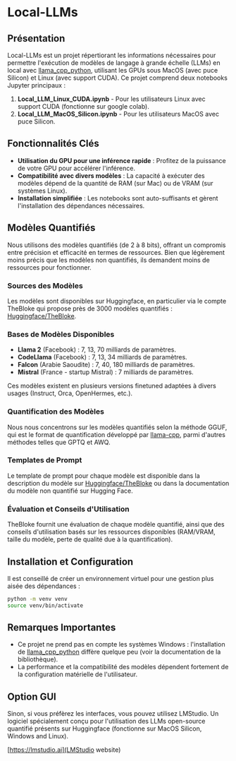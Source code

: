 # Local-LLMs

## Présentation
Local-LLMs est un projet répertiorant les informations nécessaires pour permettre l'exécution de modèles de langage à grande échelle (LLMs) en local avec [llama_cpp_python](https://github.com/abetlen/llama-cpp-python), utilisant les GPUs sous MacOS (avec puce Silicon) et Linux (avec support CUDA). Ce projet comprend deux notebooks Jupyter principaux :

1. **Local_LLM_Linux_CUDA.ipynb** - Pour les utilisateurs Linux avec support CUDA (fonctionne sur google colab).
2. **Local_LLM_MacOS_Silicon.ipynb** - Pour les utilisateurs MacOS avec puce Silicon.

## Fonctionnalités Clés
- **Utilisation du GPU pour une inférence rapide** : Profitez de la puissance de votre GPU pour accélérer l'inférence.
- **Compatibilité avec divers modèles** : La capacité à exécuter des modèles dépend de la quantité de RAM (sur Mac) ou de VRAM (sur systèmes Linux). 
- **Installation simplifiée** : Les notebooks sont auto-suffisants et gèrent l'installation des dépendances nécessaires.

## Modèles Quantifiés
Nous utilisons des modèles quantifiés (de 2 à 8 bits), offrant un compromis entre précision et efficacité en termes de ressources. Bien que légèrement moins précis que les modèles non quantifiés, ils demandent moins de ressources pour fonctionner.

### Sources des Modèles
Les modèles sont disponibles sur Huggingface, en particulier via le compte TheBloke qui propose près de 3000 modèles quantifiés : [Huggingface/TheBloke](https://huggingface.co/TheBloke).

### Bases de Modèles Disponibles
- **Llama 2** (Facebook) : 7, 13, 70 milliards de paramètres.
- **CodeLlama** (Facebook) : 7, 13, 34 milliards de paramètres.
- **Falcon** (Arabie Saoudite) : 7, 40, 180 milliards de paramètres.
- **Mistral** (France - startup Mistral) : 7 milliards de paramètres.

Ces modèles existent en plusieurs versions finetuned adaptées à divers usages (Instruct, Orca, OpenHermes, etc.).

### Quantification des Modèles
Nous nous concentrons sur les modèles quantifiés selon la méthode GGUF, qui est le format de quantification développé par [llama-cpp](https://github.com/ggerganov/llama.cpp), parmi d'autres méthodes telles que GPTQ et AWQ.

### Templates de Prompt
Le template de prompt pour chaque modèle est disponible dans la description du modèle sur [Huggingface/TheBloke](https://huggingface.co/TheBloke) ou dans la documentation du modèle non quantifié sur Hugging Face.

### Évaluation et Conseils d'Utilisation
TheBloke fournit une évaluation de chaque modèle quantifié, ainsi que des conseils d'utilisation basés sur les ressources disponibles (RAM/VRAM, taille du modèle, perte de qualité due à la quantification).

## Installation et Configuration
Il est conseillé de créer un environnement virtuel pour une gestion plus aisée des dépendances :

```bash
python -m venv venv
source venv/bin/activate
```

## Remarques Importantes
- Ce projet ne prend pas en compte les systèmes Windows : l'installation de [llama_cpp_python](https://github.com/abetlen/llama-cpp-python) diffère quelque peu (voir la documentation de la bibliothèque). 
- La performance et la compatibilité des modèles dépendent fortement de la configuration matérielle de l'utilisateur.


## Option GUI

Sinon, si vous préfèrez les interfaces, vous pouvez utilisez LMStudio. Un logiciel spécialement conçu pour l'utilisation des LLMs open-source quantifié présents sur Huggingface (fonctionne sur MacOS Silicon, Windows and Linux).

[https://lmstudio.ai](LMStudio website)
